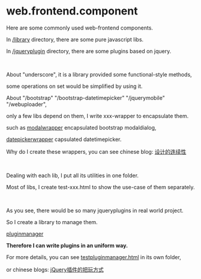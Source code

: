 web.frontend.component
======================

Here are some commonly used web-frontend components.

In [/library](https://github.com/thzt/web.frontend.component/tree/master/library) directory, there are some pure javascript libs.

In [/jqueryplugin](https://github.com/thzt/web.frontend.component/tree/master/jqueryplugin) directory, there are some plugins based on jquery.

<br/>

About "underscore", it is a library provided some functional-style methods,

some operations on set would be simplified by using it.

About "/bootstrap" "/bootstrap-datetimepicker" "/jquerymobile" "/webuploader", 

only a few libs depend on them, I write xxx-wrapper to encapsulate them.

such as [modalwrapper](https://github.com/thzt/web.frontend.component/tree/master/jqueryplugin/modalwrapper) encapsulated bootstrap modaldialog,

[datepickerwrapper](https://github.com/thzt/web.frontend.component/tree/master/jqueryplugin/datepickerwrapper) capsulated datetimepicker.

Why do I create these wrappers, you can see chinese blog: [设计的连续性](http://thzt.github.io/design/2015/03/20/design/)

<br/>

Dealing with each lib, I put all its utilities in one folder.

Most of libs, I create test-xxx.html to show the use-case of them separately.

<br/>

As you see, there would be so many jqueryplugins in real world project.

So I create a library to manage them. 

[pluginmanager](https://github.com/thzt/web.frontend.component/tree/master/library/pluginmanager)

**Therefore I can write plugins in an uniform way.**

For more details, you can see [testpluginmanager.html](https://github.com/thzt/web.frontend.component/blob/master/library/pluginmanager/testpluginmanager.html) in its own folder,

or chinese blogs: [jQuery插件的把玩方式](http://thzt.github.io/design/2015/03/24/jquery-plugin/)